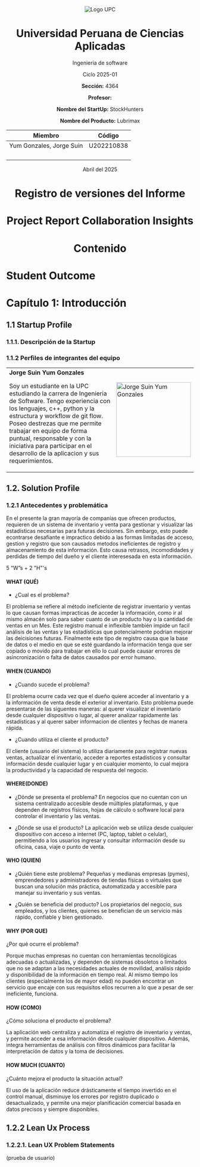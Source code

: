 <div align="center">
<img src="https://upload.wikimedia.org/wikipedia/commons/f/fc/UPC_logo_transparente.png" alt="Logo UPC">

# Universidad Peruana de Ciencias Aplicadas

Ingenieria de software

Ciclo 2025-01

**Sección:** 4364

**Profesor:** 

**Nombre del StartUp:** StockHunters

**Nombre del Producto:** Lubrimax

| Miembro                             | Código     |
|-------------------------------------|------------|
| Yum Gonzales, Jorge Suin            | U202210838 |
|             |  |
|            |  |
|  |  |
|         |  |

Abril del 2025

# Registro de versiones del Informe

# Project Report Collaboration Insights

# Contenido
</div>

# Student Outcome

# Capítulo 1: Introducción
## 1.1 Startup Profile
### 1.1.1. Descripción de la Startup

### 1.1.2 Perfiles de integrantes del equipo
<table>
    <tr> 
        <td align="left">
            <b>Jorge Suin Yum Gonzales</b> <br>
            <p>Soy un estudiante en la UPC estudiando la carrera de Ingenieria de Software. Tengo experiencia con los lenguajes, c++, python y la estructura y workflow de git flow. Poseo destrezas que me permite trabajar en equipo de forma puntual, responsable y con la iniciativa para participar en el desarrollo de la aplicacion y sus requerimientos.</p> 
        </td>
		<td> <img src="https://files.catbox.moe/g2gms8.jpg" alt="Jorge Suin Yum Gonzales" width="200">  </td>
    </tr>
</table>

## 1.2. Solution Profile
### 1.2.1 Antecedentes y problemática
En el presente la gran mayoría de companias que ofrecen productos, requieren de un sistema de inventario y venta para gestionar y visualizar las estadísticas necesarias para futuras decisiones. Sin embargo, esto puede econtrarse desafiante e impractico debido a las formas limitadas de acceso, gestion y registro que son causados metodos ineficientes de registro y almacenamiento de esta información. Esto causa retrasos, incomodidades y perdidas de tiempo del dueño y el cliente interesesada en esta información.

5 “W”s + 2 "H"'s

#### WHAT (QUÉ)
- ¿Cual es el problema?

El problema se refiere al método ineficiente de registrar inventario y ventas lo que causan formas impracticas de acceder la información, como ir al mismo almacén solo para saber cuanto de un producto hay o la cantidad de ventas en un Mes. Este registro manual e inflexible también impide un facil análisis de las ventas y las estadísticas que potencialmente podrian mejorar las deicisiones futuras. Finalmente este tipo de registro causa que la base de datos o el medio en que se esté guardando la información tenga que ser copiado o movido para trabajar en ello lo cual puede causar errores de asincronización o falta de datos causados por error humano.

#### WHEN (CUANDO)
- ¿Cuando sucede el problema?

El problema ocurre cada vez que el dueño quiere acceder al inventario y a la información de venta desde el exterior al inventario. Esto problema puede presentarse de las siguentes maneras: al querer visualizar el inventario desde cualquier dispositivo o lugar, al querer analizar rapidamente las estadisticas y al querer saber informacion de clientes y fechas de manera rápida.

- ¿Cuando utiliza el cliente el producto?

El cliente (usuario del sistema) lo utiliza diariamente para registrar nuevas ventas, actualizar el inventario, acceder a reportes estadísticos y consultar información desde cualquier lugar y en cualquier momento, lo cual mejora la productividad y la capacidad de respuesta del negocio.

#### WHERE(DONDE)
- ¿Dónde se presenta el problema?
En negocios que no cuentan con un sistema centralizado accesible desde múltiples plataformas, y que dependen de registros físicos, hojas de cálculo o software local para controlar el inventario y las ventas.

- ¿Dónde se usa el producto?
La aplicación web se utiliza desde cualquier dispositivo con acceso a internet (PC, laptop, tablet o celular), permitiendo a los usuarios ingresar y consultar información desde su oficina, casa, viaje o punto de venta.

#### WHO (QUIEN)
- ¿Quién tiene este problema?
Pequeñas y medianas empresas (pymes), emprendedores y administradores de tiendas físicas o virtuales que buscan una solución más práctica, automatizada y accesible para manejar su inventario y sus ventas.

- ¿Quién se beneficia del producto?
Los propietarios del negocio, sus empleados, y los clientes, quienes se benefician de un servicio más rápido, confiable y bien gestionado.

#### WHY (POR QUE)
¿Por qué ocurre el problema?

Porque muchas empresas no cuentan con herramientas tecnológicas adecuadas o actualizadas, y dependen de sistemas obsoletos o limitados que no se adaptan a las necesidades actuales de movilidad, análisis rápido y disponibilidad de la información en tiempo real. Al mismo tiempo los clientes (especialmente los de mayor edad) no pueden encontrar un servicio que encaje con sus requisitos ellos recurren a lo que a pesar de ser ineficiente, funciona.

#### HOW (COMO)
¿Cómo soluciona el producto el problema?

La aplicación web centraliza y automatiza el registro de inventario y ventas, y permite acceder a esa información desde cualquier dispositivo. Además, integra herramientas de análisis con filtros dinámicos para facilitar la interpretación de datos y la toma de decisiones.

#### HOW MUCH (CUANTO)
¿Cuánto mejora el producto la situación actual?

El uso de la aplicación reduce drásticamente el tiempo invertido en el control manual, disminuye los errores por registro duplicado o desactualizado, y permite una mejor planificación comercial basada en datos precisos y siempre disponibles.

## 1.2.2 Lean Ux Process
### 1.2.2.1. Lean UX Problem Statements

(prueba de usuario)

